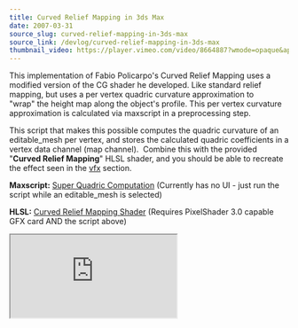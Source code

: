 ```yaml
---
title: Curved Relief Mapping in 3ds Max
date: 2007-03-31
source_slug: curved-relief-mapping-in-3ds-max
source_link: /devlog/curved-relief-mapping-in-3ds-max
thumbnail_video: https://player.vimeo.com/video/8664887?wmode=opaque&api=1
---
```


This implementation of Fabio Policarpo's Curved Relief Mapping uses a modified version of the CG shader he developed. Like standard relief mapping, but uses a per vertex quadric curvature approximation to "wrap" the height map along the object's profile. This per vertex curvature approximation is calculated via maxscript in a preprocessing step.

This script that makes this possible computes the quadric curvature of an editable_mesh per vertex, and stores the calculated quadric coefficients in a vertex data channel (map channel).  Combine this with the provided "**Curved Relief Mapping**" HLSL shader, and you should be able to recreate the effect seen in the [vfx](http://drewskillman.com/vfx.html) section.

**Maxscript:** [Super Quadric Computation](http://drewskillman.com/scripts/superQuadricComputation.ms) (Currently has no UI - just run the script while an editable_mesh is selected)

**HLSL:** [Curved Relief Mapping Shader](http://drewskillman.com/scripts/reliefMappingCurved.fx) (Requires PixelShader 3.0 capable GFX card AND the script above)

<div class="experience-video">
  <iframe
    src="https://player.vimeo.com/video/8664887?wmode=opaque&api=1"
    title="HLSL Curved Relief Mapping in 3ds Max"
    allow="autoplay; fullscreen; picture-in-picture"
    allowfullscreen
    loading="lazy"
  ></iframe>
</div>
